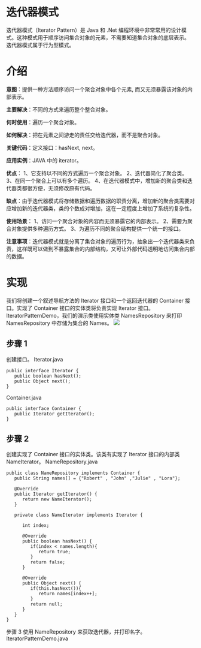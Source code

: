 # 迭代器模式
迭代器模式（Iterator Pattern）是 Java 和 .Net 编程环境中非常常用的设计模式。这种模式用于顺序访问集合对象的元素，不需要知道集合对象的底层表示。
迭代器模式属于行为型模式。

# 介绍
**意图**：提供一种方法顺序访问一个聚合对象中各个元素, 而又无须暴露该对象的内部表示。

**主要解决**：不同的方式来遍历整个整合对象。

**何时使用**：遍历一个聚合对象。

**如何解决**：把在元素之间游走的责任交给迭代器，而不是聚合对象。

**关键代码**：定义接口：hasNext, next。

**应用实例**：JAVA 中的 iterator。

**优点**： 1、它支持以不同的方式遍历一个聚合对象。 2、迭代器简化了聚合类。 3、在同一个聚合上可以有多个遍历。 4、在迭代器模式中，增加新的聚合类和迭代器类都很方便，无须修改原有代码。

**缺点**：由于迭代器模式将存储数据和遍历数据的职责分离，增加新的聚合类需要对应增加新的迭代器类，类的个数成对增加，这在一定程度上增加了系统的复杂性。

**使用场景**： 1、访问一个聚合对象的内容而无须暴露它的内部表示。 2、需要为聚合对象提供多种遍历方式。 3、为遍历不同的聚合结构提供一个统一的接口。

**注意事项**：迭代器模式就是分离了集合对象的遍历行为，抽象出一个迭代器类来负责，这样既可以做到不暴露集合的内部结构，又可让外部代码透明地访问集合内部的数据。

# 实现
我们将创建一个叙述导航方法的 Iterator 接口和一个返回迭代器的 Container 接口。实现了 Container 接口的实体类将负责实现 Iterator 接口。
IteratorPatternDemo，我们的演示类使用实体类 NamesRepository 来打印 NamesRepository 中存储为集合的 Names。
![](http://www.runoob.com/wp-content/uploads/2014/08/iterator_pattern_uml_diagram.jpg)

## 步骤 1
创建接口。
Iterator.java

    public interface Iterator {
       public boolean hasNext();
       public Object next();
    }
    
Container.java

    public interface Container {
       public Iterator getIterator();
    }
    
## 步骤 2
创建实现了 Container 接口的实体类。该类有实现了 Iterator 接口的内部类 NameIterator。
NameRepository.java

    public class NameRepository implements Container {
       public String names[] = {"Robert" , "John" ,"Julie" , "Lora"};
    
       @Override
       public Iterator getIterator() {
          return new NameIterator();
       }
    
       private class NameIterator implements Iterator {
    
          int index;
    
          @Override
          public boolean hasNext() {
             if(index < names.length){
                return true;
             }
             return false;
          }
    
          @Override
          public Object next() {
             if(this.hasNext()){
                return names[index++];
             }
             return null;
          }        
       }
    }
    
步骤 3
使用 NameRepository 来获取迭代器，并打印名字。
IteratorPatternDemo.java